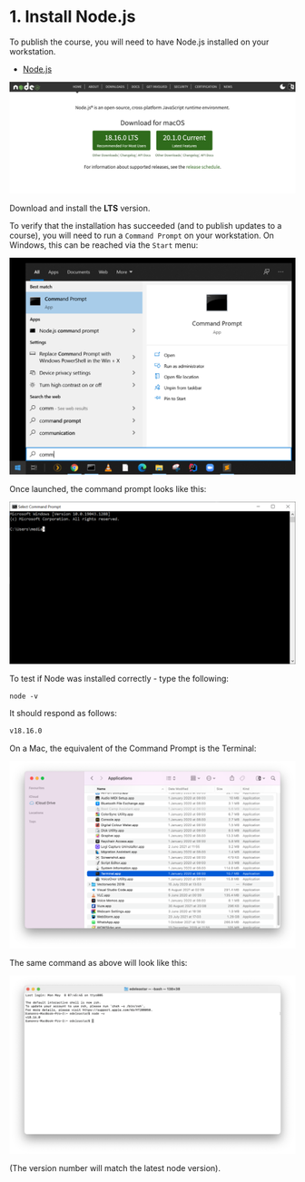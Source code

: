 # 1. Install Node.js

To publish the course, you will need to have Node.js installed on your workstation.

- [Node.js](https://nodejs.org)

![](img/06x.png)


Download and install the **LTS** version.

To verify that the installation has succeeded (and to publish updates to a course), you will need to run a `Command Prompt` on your workstation. On Windows, this can be reached via the `Start` menu:

![](img/25x.png)

Once launched, the command prompt looks like this:

![](img/26x.png)

To test if Node was installed correctly - type the following:

~~~
node -v
~~~

It should respond as follows:

~~~bash
v18.16.0
~~~

On a Mac, the equivalent of the Command Prompt is the Terminal:

![](img/28x.png)

The same command as above will look like this:

![](img/29x.png)

(The version number will match the latest node version).

